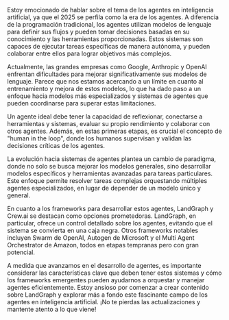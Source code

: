 Estoy emocionado de hablar sobre el tema de los agentes en inteligencia artificial, ya que el 2025 se perfila como la era de los agentes. A diferencia de la programación tradicional, los agentes utilizan modelos de lenguaje para definir sus flujos y pueden tomar decisiones basadas en su conocimiento y las herramientas proporcionadas. Estos sistemas son capaces de ejecutar tareas específicas de manera autónoma, y pueden colaborar entre ellos para lograr objetivos más complejos.

Actualmente, las grandes empresas como Google, Anthropic y OpenAI enfrentan dificultades para mejorar significativamente sus modelos de lenguaje. Parece que nos estamos acercando a un límite en cuanto al entrenamiento y mejora de estos modelos, lo que ha dado paso a un enfoque hacia modelos más especializados y sistemas de agentes que pueden coordinarse para superar estas limitaciones.

Un agente ideal debe tener la capacidad de reflexionar, conectarse a herramientas y sistemas, evaluar su propio rendimiento y colaborar con otros agentes. Además, en estas primeras etapas, es crucial el concepto de "human in the loop", donde los humanos supervisan y validan las decisiones críticas de los agentes.

La evolución hacia sistemas de agentes plantea un cambio de paradigma, donde no solo se busca mejorar los modelos generales, sino desarrollar modelos específicos y herramientas avanzadas para tareas particulares. Este enfoque permite resolver tareas complejas orquestando múltiples agentes especializados, en lugar de depender de un modelo único y general.

En cuanto a los frameworks para desarrollar estos agentes, LandGraph y Crew.ai se destacan como opciones prometedoras. LandGraph, en particular, ofrece un control detallado sobre los agentes, evitando que el sistema se convierta en una caja negra. Otros frameworks notables incluyen Swarm de OpenAI, Autogen de Microsoft y el Multi Agent Orchestrator de Amazon, todos en etapas tempranas pero con gran potencial.

A medida que avanzamos en el desarrollo de agentes, es importante considerar las características clave que deben tener estos sistemas y cómo los frameworks emergentes pueden ayudarnos a orquestar y manejar agentes eficientemente. Estoy ansioso por comenzar a crear contenido sobre LandGraph y explorar más a fondo este fascinante campo de los agentes en inteligencia artificial. ¡No te pierdas las actualizaciones y mantente atento a lo que viene!